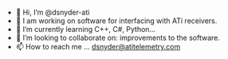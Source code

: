 - 👋 Hi, I’m @dsnyder-ati
- 👀 I am working on software for interfacing with ATi receivers.
- 🌱 I’m currently learning C++, C#, Python...
- 💞️ I’m looking to collaborate on: improvements to the software.
- 📫 How to reach me ... dsnyder@atitelemetry.com

<!---
dsnyder-ati/dsnyder-ati is a ✨ special ✨ repository because its `README.md` (this file) appears on your GitHub profile.
You can click the Preview link to take a look at your changes.
--->
